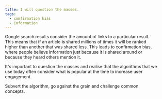```yaml
---
title: I will question the masses.
tags:
  - confirmation bias
  - information
---
```

Google search results consider the amount of links to a particular result. This means that if an article is shared millions of times it will be ranked higher than another that was shared less. This leads to confirmation bias, where people believe information just because it is shared around or because they heard others mention it. 

It's important to question the masses and realise that the algorithms that we use today often consider what is popular at the time to increase user engagement.

Subvert the algorithm, go against the grain and challenge common concepts.
